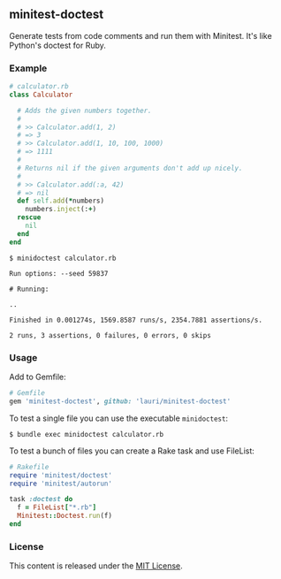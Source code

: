 ## minitest-doctest

Generate tests from code comments and run them with Minitest. It's like Python's doctest for Ruby.

### Example

```ruby
# calculator.rb
class Calculator

  # Adds the given numbers together.
  #
  # >> Calculator.add(1, 2)
  # => 3
  # >> Calculator.add(1, 10, 100, 1000)
  # => 1111
  #
  # Returns nil if the given arguments don't add up nicely.
  #
  # >> Calculator.add(:a, 42)
  # => nil
  def self.add(*numbers)
    numbers.inject(:+)
  rescue
    nil
  end
end
```

```
$ minidoctest calculator.rb

Run options: --seed 59837

# Running:

..

Finished in 0.001274s, 1569.8587 runs/s, 2354.7881 assertions/s.

2 runs, 3 assertions, 0 failures, 0 errors, 0 skips
```

### Usage

Add to Gemfile:

```ruby
# Gemfile
gem 'minitest-doctest', github: 'lauri/minitest-doctest'
```

To test a single file you can use the executable `minidoctest`:

`$ bundle exec minidoctest calculator.rb`

To test a bunch of files you can create a Rake task and use FileList:

```ruby
# Rakefile
require 'minitest/doctest'
require 'minitest/autorun'

task :doctest do
  f = FileList["*.rb"]
  Minitest::Doctest.run(f)
end
```

### License
This content is released under the [MIT License](http://opensource.org/licenses/MIT).
